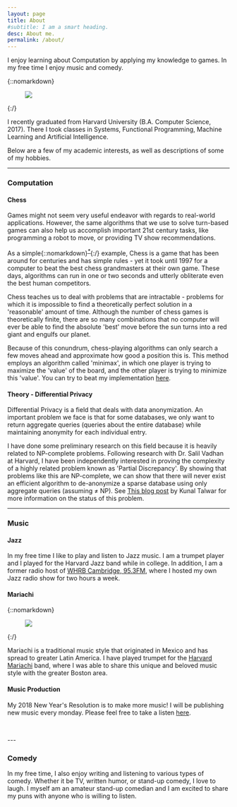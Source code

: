 ```yaml
---
layout: page
title: About
#subtitle: I am a smart heading.
desc: About me.
permalink: /about/
---
```

<div class="pretty-links">

<div class="lead lead-about">
  I enjoy learning about Computation by applying my knowledge to games.
  In my free time I enjoy music and comedy.
</div>

{::nomarkdown}
<figure class="site-profile">
    <img src="{{ site.baseurl }}/assets/img/turingMachine.gif">
</figure>
{:/}

I recently graduated from Harvard University (B.A. Computer Science, 2017). There
I took classes in Systems, Functional Programming, Machine Learning and Artificial Intelligence.

Below are a few of my academic interests, as well as descriptions of some of my hobbies.

---

### Computation

#### Chess

Games might not seem very useful endeavor with regards to real-world applications.
 However, the same algorithms that we use to solve turn-based games can also help us 
 accomplish important 21st century tasks, like programming a robot to move, or
 providing TV show recommendations.

 As a simple{::nomarkdown}<sup><a id="asterisk" href="https://www.reddit.com/r/askscience/comments/mwoaw/is_it_possible_to_program_an_unbeatable_chess/c34h9gk/"><em style="font-size:9pt; text-decoration: none;">*</em></a></sup>{:/} example, Chess is a game that has been around 
 for centuries and has simple rules - yet it took until 1997 for a computer to beat the best chess
 grandmasters at their own game. These days, algorithms can run in one or two seconds
 and utterly obliterate even the best human competitors.

 Chess teaches us to deal with problems that are intractable - problems for which it is impossible to 
 find a theoretically perfect solution in a 'reasonable' amount of time. Although the number of chess 
 games is theoretically finite, there are so many combinations that no computer will ever be able to 
 find the absolute 'best' move before the sun turns into a red giant and engulfs our planet.

 Because of this conundrum, chess-playing algorithms can only search a few moves ahead and approximate
 how good a position this is. This method employs an algorithm called 'minimax', in which one player
 is trying to maximize the 'value' of the board, and the other player is trying to minimize this 'value'. You can try to beat my implementation [here](/chess/).

#### Theory - Differential Privacy

Differential Privacy is a field that deals with data anonymization. An important problem we 
face is that for some databases, we only want to return aggregate queries (queries about the entire database) while maintaining anonymity for each individual entry. 

I have done some preliminary research on this field because it is heavily related to NP-complete
problems. Following research with Dr. Salil Vadhan at Harvard, I have been independently interested in proving the complexity of a highly related problem known as 'Partial Discrepancy'. By showing that
problems like this are NP-complete, we can show that there will never exist an efficient algorithm 
to de-anonymize a sparse database using only aggregate queries (assuming &ne; NP).
See [This blog post](https://windowsontheory.org/2012/09/05/from-discrepancy-to-privacy-and-back/) by Kunal Talwar for more information on the status of this problem.


---

### Music

#### Jazz

In my free time I like to play and listen to Jazz music. I am a trumpet player and I played for
the Harvard Jazz band while in college. In addition, I am a former radio host of [WHRB Cambridge, 95.3FM](http://www.whrb.org/), where I hosted my own Jazz radio show for two hours a week.

#### Mariachi

{::nomarkdown}
<figure class="site-profile">
    <img src="{{ site.baseurl }}/assets/img/mariachi.jpg">
</figure>
{:/}

Mariachi is a traditional music style that originated in Mexico and has spread to greater Latin America.
 I have played trumpet for the [Harvard Mariachi](http://fb.me/MariachiVeritasdeHarvard) band, where I
 was able to share this unique and beloved music style with the greater Boston area.

#### Music Production

My 2018 New Year's Resolution is to make more music! I will be publishing new music every monday. Please feel free to take a listen <a href="/music/">here</a>.

<p>&nbsp;</p>
---

### Comedy

In my free time, I also enjoy writing and listening to various types of comedy. Whether it be TV, 
 written humor, or stand-up comedy, I love to laugh. I myself am an amateur stand-up comedian and
 I am excited to share my puns with anyone who is willing to listen.



